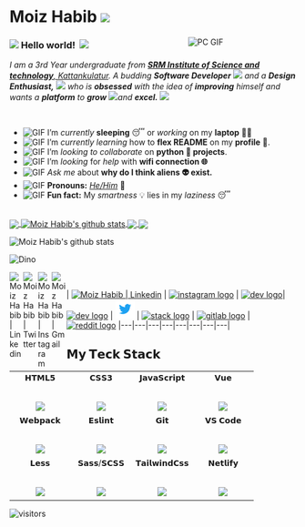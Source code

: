 # Moiz Habib&nbsp;<img src="https://github.com/moizhabib/moizhabib/blob/master/Assets/Mario_Hello_Big.gif" width="30px">


<!-- 
    &nbsp; [![HitCount](http://hits.dwyl.com/moizhabib/moizhabib.svg)](http://hits.dwyl.com/moizhabib/moizhabib) 
-->

<img align="right" alt="PC GIF" src="https://github.com/moizhabib/moizhabib/blob/master/Assets/PC.gif" width="190" />

### <img src="https://github.com/moizhabib/moizhabib/blob/master/Assets/Hi.gif" width="29px"> **Hello world!** &nbsp;<img src="https://github.com/moizhabib/moizhabib/blob/master/Assets/Earth.gif" width="24px">

<p>
  <em>
    I am a 3rd Year undergraduate from <a href="https://www.srmist.edu.in/"> <b>SRM Institute of Science and technology</b>, Kattankulatur</a>.  
    A budding <b>Software Developer</b> <img src="https://github.com/moizhabib/moizhabib/blob/master/Assets/Developer.gif" width="30px"> and a <b>Design    Enthusiast,</b>&nbsp;<img src="https://github.com/moizhabib/moizhabib/blob/master/Assets/Designer.gif" width="36px">  who is <b>obsessed</b>
    with the idea of <b>improving</b> himself and wants a <b>platform</b> to 
    <b>grow</b> <img src="https://github.com/moizhabib/moizhabib/blob/master/Assets/Rocket.gif" width="18px">and 
    <b>excel.</b> <img src="https://github.com/moizhabib/moizhabib/blob/master/Assets/Medal.gif" width="20px">
  </em>  
</p>

<br>

- <img alt="GIF" src="https://github.com/moizhabib/moizhabib/blob/master/Assets/wave.gif" width="20px" /> I’m *currently* **sleeping** 😴 or *working* on my **laptop** 👨‍💻
- <img alt="GIF" src="https://github.com/moizhabib/moizhabib/blob/master/Assets/gandalf_parrot.gif" width="20px" /> I’m *currently learning* how to **flex README** on my **profile** 💪.
- <img alt="GIF" src="https://github.com/moizhabib/moizhabib/blob/master/Assets/headbang.gif" width="20px" /> I’m *looking to collaborate* on **python 🐍 projects**.
- <img alt="GIF" src="https://github.com/moizhabib/moizhabib/blob/master/Assets/hmm.gif" width="20px" /> I’m *looking* for *help* with **wifi connection 🌐**
- <img alt="GIF" src="https://github.com/moizhabib/moizhabib/blob/master/Assets/happy.gif" width="20px" /> *Ask me* about **why do I think aliens 👽 exist.**
- <img alt="GIF" src="https://github.com/moizhabib/moizhabib/blob/master/Assets/powerup.gif" width="20px" /> **Pronouns:** [*He/Him*](https://pronoun.is/he) 🧔
- <img alt="GIF" src="https://github.com/moizhabib/moizhabib/blob/master/Assets/coin.gif" width="20px" /> **Fun fact:** My *smartness* 💡 lies in my *laziness* 😴


<br>

<a href="https://github.com/moizhabib">
  <img align="center" src="https://github-readme-stats.vercel.app/api/top-langs/?username=moizhabib&theme=dark&hide_langs_below=1" />
</a>

<a href="https://github.com/moizhabib">
 <img align="center" src="https://github-readme-stats.vercel.app/api?username=moizhabib&show_icons=true&theme=dark&line_height=27" alt="Moiz Habib's github stats"/>
</a>


<a href="https://github.com/moizhabib/moizhabib">
  <img align="center" src="https://github-readme-stats.vercel.app/api/pin/?username=moizhabib&repo=moizhabib&theme=dark" />
</a>

<a href="https://github.com/moizhabib/Fun-with-DS-and-Algo">
 <img align="center" src="https://github-readme-stats.vercel.app/api/pin/?username=moizhabib&repo=Fun-with-DS-and-Algo&theme=dark" />
</a>

<br>

![Moiz Habib's github stats](https://github-readme-stats.vercel.app/api?username=moizhabib&show_icons=true&hide_border=true)

![Dino](https://github.com/moizhabib/moizhabib/blob/master/Assets/dino.gif)

<a href="https://in.linkedin.com/in/moizhabib">
    <img align="left" alt="Moiz Habib | Linkedin" width="24px" src="https://github.com/moizhabib/moizhabib/blob/master/Assets/Linkedin.svg" />
  </a> &nbsp;&nbsp;
  <a href="https://twitter.com/moizhabib">
    <img align="left" alt="Moiz Habib | Twitter" width="26px" src="https://github.com/moizhabib/moizhabib/blob/master/Assets/Twitter.svg" />
  </a> &nbsp;&nbsp;
  <a href="https://www.instagram.com/moizhabib/">
    <img align="left" alt="Moiz Habib | Instagram" width="24px" src="https://github.com/moizhabib/moizhabib/blob/master/Assets/Instagram.svg" />
  </a> &nbsp;&nbsp;
  <a href="mailto:shubhamdeepjha@gmail.com">
    <img align="left" alt="Moiz Habib | Gmail" width="26px" src="https://github.com/moizhabib/moizhabib/blob/master/Assets/Gmail.svg" />
  </a>
  
  
  
| [<img src="https://github.com/moizhabib/moizhabib/blob/master/Assets/Linkedin.svg" alt="Moiz Habib | Linkedin" width="34">](https://in.linkedin.com/in/moizhabib) | [<img src="https://github.com/moizhabib/moizhabib/blob/master/Assets/Instagram.svg" alt="instagram logo" width="24">](https://www.instagram.com/delta231_/) | [<img src="https://raw.githubusercontent.com/Delta456/Delta456/master/img/dev.png" alt="dev logo" width="24">](https://dev.to/delta456)| [<img src="https://raw.githubusercontent.com/Delta456/Delta456/master/img/deviant_art.jpg" alt="dev logo" width="24">](https://www.deviantart.com/delta2318) | [<img src="https://raw.githubusercontent.com/Delta456/Delta456/master/img/twitter.png" alt="twitter logo" width="34">](https://twitter.com/Delta2315) | [<img src="https://raw.githubusercontent.com/Delta456/Delta456/master/img/stack.svg" alt="stack logo" width="24">](https://stackoverflow.com/users/10053063/delta231) | [<img src="https://raw.githubusercontent.com/Delta456/Delta456/master/img/gitlab.png" alt="gitlab logo" width="24">](https://gitlab.com/Delta456) | [<img src="https://raw.githubusercontent.com/Delta456/Delta456/master/img/reddit.jpg" alt="reddit logo" width="24">](https://www.reddit.com/user/Delta231)
|---|---|---|---|---|---|---|---|





## 𝗠𝘆 𝗧𝗲𝗰𝗸 𝗦𝘁𝗮𝗰𝗸

<table>
  <tbody>
    <tr valign="top">
      <td width="25%" align="center">
        <span>𝗛𝗧𝗠𝗟𝟱</span><br><br><br>
        <img height="64px" src="https://cdn.svgporn.com/logos/html-5.svg">
      </td>
      <td width="25%" align="center">
        <span>𝗖𝗦𝗦𝟯</span><br><br><br>
        <img height="64px" src="https://cdn.svgporn.com/logos/css-3.svg">
      </td>
      <td width="25%" align="center">
        <span>𝗝𝗮𝘃𝗮𝗦𝗰𝗿𝗶𝗽𝘁</span><br><br><br>
        <img height="64px" src="https://cdn.svgporn.com/logos/javascript.svg">
      </td>
      <td width="25%" align="center">
        <span>𝗩𝘂𝗲</span><br><br><br>
        <img height="64px" src="https://cdn.svgporn.com/logos/vue.svg">
      </td>
    </tr>
    <tr valign="top">
      <td width="25%" align="center">
        <span>𝗪𝗲𝗯𝗽𝗮𝗰𝗸</span><br><br><br>
        <img height="64px" src="https://cdn.svgporn.com/logos/webpack.svg">
      </td>
      <td width="25%" align="center">
        <span>𝗘𝘀𝗹𝗶𝗻𝘁</span><br><br><br>
        <img height="64px" src="https://cdn.svgporn.com/logos/eslint.svg">
      </td>
      <td width="25%" align="center">
        <span>𝗚𝗶𝘁</span><br><br><br>
        <img height="64px" src="https://cdn.svgporn.com/logos/git-icon.svg">
      </td>
      <td width="25%" align="center">
        <span>𝗩𝗦 𝗖𝗼𝗱𝗲</span><br><br><br>
        <img height="64px" src="https://cdn.svgporn.com/logos/visual-studio-code.svg">
      </td>
    </tr>
    <tr valign="top">
      <td width="25%" align="center">
        <span>𝗟𝗲𝘀𝘀</span><br><br><br>
        <img height="64px" src="https://cdn.svgporn.com/logos/less.svg">
      </td>
      <td width="25%" align="center">
        <span>𝗦𝗮𝘀𝘀/𝗦𝗖𝗦𝗦</span><br><br><br>
        <img height="64px" src="https://cdn.svgporn.com/logos/sass.svg">
      </td>
      <td width="25%" align="center">
        <span>𝗧𝗮𝗶𝗹𝘄𝗶𝗻𝗱𝗖𝘀𝘀</span><br><br><br>
        <img height="64px" src="https://cdn.svgporn.com/logos/tailwindcss-icon.svg">
      </td>
      <td width="25%" align="center">
        <span>𝗡𝗲𝘁𝗹𝗶𝗳𝘆</span><br><br><br>
        <img height="64px" src="https://cdn.svgporn.com/logos/netlify.svg">
      </td>
    </tr>
  </tbody>
</table>


![visitors](https://visitor-badge.laobi.icu/badge?page_id=moizhabib)

